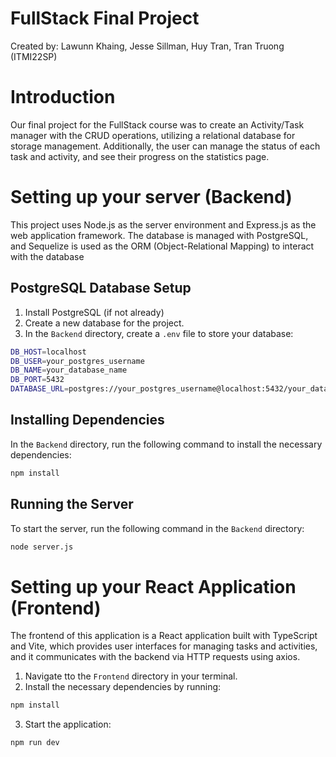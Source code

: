 # FullStack Final Project
Created by: Lawunn Khaing, Jesse Sillman, Huy Tran, Tran Truong (ITMI22SP)

# Introduction
Our final project for the FullStack course was to create an Activity/Task manager with the CRUD operations, utilizing a relational database for storage management. Additionally, the user can manage the status of each task and activity, and see their progress on the statistics page.

# Setting up your server (Backend)

This project uses Node.js as the server environment and Express.js as the web application framework. The database is managed with PostgreSQL, and Sequelize is used as the ORM (Object-Relational Mapping) to interact with the database

## PostgreSQL Database Setup

1. Install PostgreSQL (if not already)
2. Create a new database for the project.
3. In the `Backend` directory, create a `.env` file to store your database:

```bash
DB_HOST=localhost
DB_USER=your_postgres_username
DB_NAME=your_database_name
DB_PORT=5432
DATABASE_URL=postgres://your_postgres_username@localhost:5432/your_database_name
```

## Installing Dependencies

In the `Backend` directory, run the following command to install the necessary dependencies:
```sh
npm install
```

## Running the Server
To start the server, run the following command in the `Backend` directory:
```sh
node server.js
```

# Setting up your React Application (Frontend)

The frontend of this application is a React application built with TypeScript and Vite, which provides user interfaces for managing tasks and activities, and it communicates with the backend via HTTP requests using axios.

1. Navigate tto the `Frontend` directory in your terminal.
2. Install the necessary dependencies by running:
```sh
npm install
```
3. Start the application:
```sh
npm run dev
```






